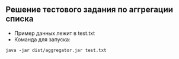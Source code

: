 Решение тестового задания по аггрегации списка
-------------------------------------------------------

* Пример данных лежит в test.txt 
* Команда для запуска:
```
java -jar dist/aggregator.jar test.txt
```